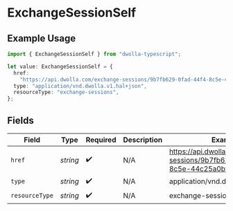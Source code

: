 # ExchangeSessionSelf

## Example Usage

```typescript
import { ExchangeSessionSelf } from "dwolla-typescript";

let value: ExchangeSessionSelf = {
  href:
    "https://api.dwolla.com/exchange-sessions/9b7fb629-0fad-44f4-8c5e-44c25a0bfa8e",
  type: "application/vnd.dwolla.v1.hal+json",
  resourceType: "exchange-sessions",
};
```

## Fields

| Field                                                                         | Type                                                                          | Required                                                                      | Description                                                                   | Example                                                                       |
| ----------------------------------------------------------------------------- | ----------------------------------------------------------------------------- | ----------------------------------------------------------------------------- | ----------------------------------------------------------------------------- | ----------------------------------------------------------------------------- |
| `href`                                                                        | *string*                                                                      | :heavy_check_mark:                                                            | N/A                                                                           | https://api.dwolla.com/exchange-sessions/9b7fb629-0fad-44f4-8c5e-44c25a0bfa8e |
| `type`                                                                        | *string*                                                                      | :heavy_check_mark:                                                            | N/A                                                                           | application/vnd.dwolla.v1.hal+json                                            |
| `resourceType`                                                                | *string*                                                                      | :heavy_check_mark:                                                            | N/A                                                                           | exchange-sessions                                                             |